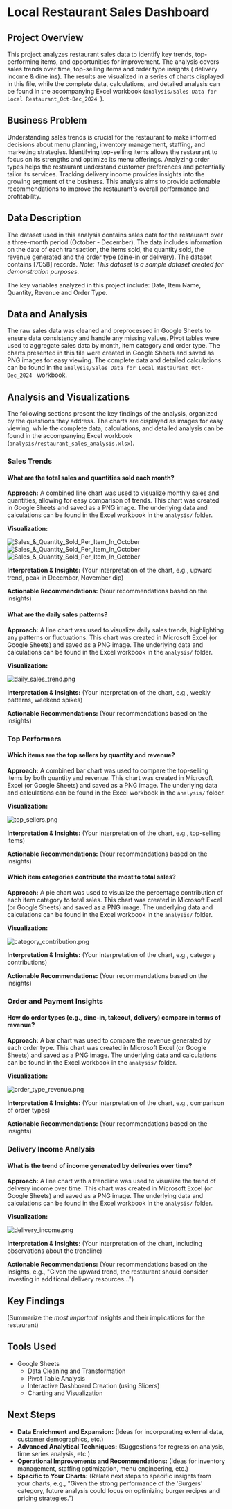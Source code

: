 # Local Restaurant Sales Dashboard

## Project Overview

This project analyzes restaurant sales data to identify key trends, top-performing items, and opportunities for improvement. The analysis covers sales trends over time, top-selling items and order type insights ( delivery income & dine ins). The results are visualized in a series of charts displayed in this file, while the complete data, calculations, and detailed analysis can be found in the accompanying Excel workbook (`analysis/Sales Data for Local Restaurant_Oct-Dec_2024 `).

## Business Problem

Understanding sales trends is crucial for the restaurant to make informed decisions about menu planning, inventory management, staffing, and marketing strategies. Identifying top-selling items allows the restaurant to focus on its strengths and optimize its menu offerings. Analyzing order types helps the restaurant understand customer preferences and potentially tailor its services. Tracking delivery income provides insights into the growing segment of the business. This analysis aims to provide actionable recommendations to improve the restaurant's overall performance and profitability.

## Data Description

The dataset used in this analysis contains sales data for the restaurant over a three-month period (October - December). The data includes information on the date of each transaction, the items sold, the quantity sold, the revenue generated and the order type (dine-in or delivery). The dataset contains [7058] records. *Note: This dataset is a sample dataset created for demonstration purposes.*

The key variables analyzed in this project include: Date, Item Name, Quantity, Revenue and Order Type.

## Data and Analysis

The raw sales data was cleaned and preprocessed in Google Sheets to ensure data consistency and handle any missing values. Pivot tables were used to aggregate sales data by month, item category and order type. The charts presented in this file were created in Google Sheets and saved as PNG images for easy viewing. The complete data and detailed calculations can be found in the `analysis/Sales Data for Local Restaurant_Oct-Dec_2024 ` workbook.

## Analysis and Visualizations

The following sections present the key findings of the analysis, organized by the questions they address. The charts are displayed as images for easy viewing, while the complete data, calculations, and detailed analysis can be found in the accompanying Excel workbook (`analysis/restaurant_sales_analysis.xlsx`).

### Sales Trends

#### What are the total sales and quantities sold each month?

**Approach:** A combined line chart was used to visualize monthly sales and quantities, allowing for easy comparison of trends. This chart was created in Google Sheets and saved as a PNG image. The underlying data and calculations can be found in the Excel workbook in the `analysis/` folder.

**Visualization:**

![Sales_&_Quantity_Sold_Per_Item_In_October](images/Sales%20_In_October.png)
![Sales_&_Quantity_Sold_Per_Item_In_October](images/Sales%20&%20Quantity%20Sold%20Per%20Item%20In%20November.png)
![Sales_&_Quantity_Sold_Per_Item_In_October](images/Sales%20&%20Quantity%20Sold%20Per%20Item%20In%20December.png)

**Interpretation & Insights:** (Your interpretation of the chart, e.g., upward trend, peak in December, November dip)

**Actionable Recommendations:** (Your recommendations based on the insights)

#### What are the daily sales patterns?

**Approach:** A line chart was used to visualize daily sales trends, highlighting any patterns or fluctuations. This chart was created in Microsoft Excel (or Google Sheets) and saved as a PNG image. The underlying data and calculations can be found in the Excel workbook in the `analysis/` folder.

**Visualization:**

![daily_sales_trend.png](images/daily_sales_trend.png)

**Interpretation & Insights:** (Your interpretation of the chart, e.g., weekly patterns, weekend spikes)

**Actionable Recommendations:** (Your recommendations based on the insights)

### Top Performers

#### Which items are the top sellers by quantity and revenue?

**Approach:** A combined bar chart was used to compare the top-selling items by both quantity and revenue. This chart was created in Microsoft Excel (or Google Sheets) and saved as a PNG image. The underlying data and calculations can be found in the Excel workbook in the `analysis/` folder.

**Visualization:**

![top_sellers.png](images/top_sellers.png)

**Interpretation & Insights:** (Your interpretation of the chart, e.g., top-selling items)

**Actionable Recommendations:** (Your recommendations based on the insights)

#### Which item categories contribute the most to total sales?

**Approach:** A pie chart was used to visualize the percentage contribution of each item category to total sales. This chart was created in Microsoft Excel (or Google Sheets) and saved as a PNG image. The underlying data and calculations can be found in the Excel workbook in the `analysis/` folder.

**Visualization:**

![category_contribution.png](images/category_contribution.png)

**Interpretation & Insights:** (Your interpretation of the chart, e.g., category contributions)

**Actionable Recommendations:** (Your recommendations based on the insights)

### Order and Payment Insights

#### How do order types (e.g., dine-in, takeout, delivery) compare in terms of revenue?

**Approach:** A bar chart was used to compare the revenue generated by each order type. This chart was created in Microsoft Excel (or Google Sheets) and saved as a PNG image. The underlying data and calculations can be found in the Excel workbook in the `analysis/` folder.

**Visualization:**

![order_type_revenue.png](images/order_type_revenue.png)

**Interpretation & Insights:** (Your interpretation of the chart, e.g., comparison of order types)

**Actionable Recommendations:** (Your recommendations based on the insights)

### Delivery Income Analysis

#### What is the trend of income generated by deliveries over time?

**Approach:** A line chart with a trendline was used to visualize the trend of delivery income over time. This chart was created in Microsoft Excel (or Google Sheets) and saved as a PNG image. The underlying data and calculations can be found in the Excel workbook in the `analysis/` folder.

**Visualization:**

![delivery_income.png](images/delivery_income.png)

**Interpretation & Insights:** (Your interpretation of the chart, including observations about the trendline)

**Actionable Recommendations:** (Your recommendations based on the insights, e.g., "Given the upward trend, the restaurant should consider investing in additional delivery resources...")

## Key Findings

(Summarize the *most important* insights and their implications for the restaurant)

## Tools Used

*   Google Sheets
    *   Data Cleaning and Transformation
    *   Pivot Table Analysis
    *   Interactive Dashboard Creation (using Slicers)
    *   Charting and Visualization

## Next Steps

*   **Data Enrichment and Expansion:** (Ideas for incorporating external data, customer demographics, etc.)
*   **Advanced Analytical Techniques:** (Suggestions for regression analysis, time series analysis, etc.)
*   **Operational Improvements and Recommendations:** (Ideas for inventory management, staffing optimization, menu engineering, etc.)
*   **Specific to Your Charts:** (Relate next steps to specific insights from your charts, e.g., "Given the strong performance of the 'Burgers' category, future analysis could focus on optimizing burger recipes and pricing strategies.")